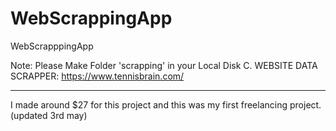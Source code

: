# WebScrappingApp

WebScrapppingApp

Note: Please Make Folder 'scrapping' in your Local Disk C.
WEBSITE DATA SCRAPPER: https://www.tennisbrain.com/

------------------------------------------------------------
I made around $27 for this project and this was my first freelancing project. (updated 3rd may)
